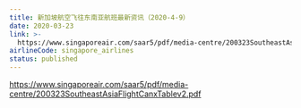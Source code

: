 ```yaml
---
title: 新加坡航空飞往东南亚航班最新资讯（2020-4-9）
date: 2020-03-23
link: >-
  https://www.singaporeair.com/saar5/pdf/media-centre/200323SoutheastAsiaFlightCanxTablev2.pdf
airlineCode: singapore_airlines
status: published
---
```

https://www.singaporeair.com/saar5/pdf/media-centre/200323SoutheastAsiaFlightCanxTablev2.pdf